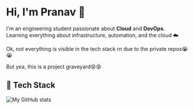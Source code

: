 # Hi, I'm Pranav 👋

I'm an engineering student passionate about **Cloud** and **DevOps**.  
Learning everything about infrastructure, automation, and the cloud ☁️

Ok, not everything is visible in the tech stack rn due to the private repos😭😭

But yea, this is a project graveyard😵😵

## 🚀 Tech Stack

![My GitHub stats](https://github-readme-stats.vercel.app/api/top-langs/?username=Pranav5255&layout=compact&langs_count=8&theme=radical)

